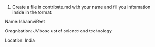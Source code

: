 1. Create a file in contribute.md with your name and fill you information inside in the format:
   
Name: IshaanviReet

Oragnisation: JV bose ust of science and technology

Location: India
